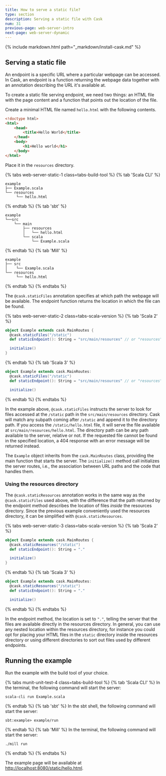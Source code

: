 ```yaml
---
title: How to serve a static file?
type: section
description: Serving a static file with Cask
num: 31
previous-page: web-server-intro
next-page: web-server-dynamic
---
```


{% include markdown.html path="_markdown/install-cask.md" %}

## Serving a static file

An endpoint is a specific URL where a particular webpage can be accessed. In Cask, an endpoint is a function returning the
webpage data together with an annotation describing the URL it's available at.

To create a static file serving endpoint, we need two things: an HTML file with the page content and a function that
points out the location of the file.

Create a minimal HTML file named `hello.html` with the following contents.

```html
<!doctype html>
<html>
    <head>
        <title>Hello World</title>
    </head>
    <body>
        <h1>Hello world</h1>
    </body>
</html>
```

Place it in the `resources` directory.

{% tabs web-server-static-1 class=tabs-build-tool %}
{% tab 'Scala CLI' %}
```
example
├── Example.scala
└── resources
     └── hello.html
```
{% endtab %}
{% tab 'sbt' %}
```
example
└──src
    └── main
        ├── resources
        │   └── hello.html
        └── scala
            └── Example.scala
```
{% endtab %}
{% tab 'Mill' %}
```
example
├── src
│    └── Example.scala
└── resources
     └── hello.html
```
{% endtab %}
{% endtabs %}

The `@cask.staticFiles` annotation specifies at which path the webpage will be available. The endpoint function returns
the location in which the file can be found.

{% tabs web-server-static-2 class=tabs-scala-version %}
{% tab 'Scala 2' %}
```scala
object Example extends cask.MainRoutes {
  @cask.staticFiles("/static")
  def staticEndpoint(): String = "src/main/resources" // or "resources" if not using SBT

  initialize()
}
```
{% endtab %}
{% tab 'Scala 3' %}
```scala
object Example extends cask.MainRoutes:
  @cask.staticFiles("/static")
  def staticEndpoint(): String = "src/main/resources" // or "resources" if not using SBT

  initialize()
```
{% endtab %}
{% endtabs %}

In the example above, `@cask.staticFiles` instructs the server to look for files accessed at the `/static` path in the 
`src/main/resources` directory. Cask will match any subpath coming after `/static` and append it to the directory path.
If you access the `/static/hello.html` file, it will serve the file available at `src/main/resources/hello.html`.
The directory path can be any path available to the server, relative or not. If the requested file cannot be found in the
specified location, a 404 response with an error message will be returned instead.

The `Example` object inherits from the `cask.MainRoutes` class, providing the main function that starts the server. The `initialize()`
method call initializes the server routes, i.e., the association between URL paths and the code that handles them.

### Using the resources directory

The `@cask.staticResources` annotation works in the same way as the `@cask.staticFiles` used above, with the difference that
the path returned by the endpoint method describes the location of files _inside_ the resources directory. Since the
previous example conveniently used the resources directory, it can be simplified with `@cask.staticResources`.

{% tabs web-server-static-3 class=tabs-scala-version %}
{% tab 'Scala 2' %}
```scala
object Example extends cask.MainRoutes {
  @cask.staticResources("/static")
  def staticEndpoint(): String = "."

  initialize()
}
```
{% endtab %}
{% tab 'Scala 3' %}
```scala
object Example extends cask.MainRoutes:
  @cask.staticResources("/static")
  def staticEndpoint(): String = "."

  initialize()
```
{% endtab %}
{% endtabs %}

In the endpoint method, the location is set to `"."`, telling the server that the files are available directly in the
resources directory. In general, you can use any nested location within the resources directory, for instance you could opt
for placing your HTML files in the `static` directory inside the resources directory or using different directories to sort out
files used by different endpoints.

## Running the example

Run the example with the build tool of your choice.

{% tabs munit-unit-test-4 class=tabs-build-tool %}
{% tab 'Scala CLI' %}
In the terminal, the following command will start the server:
```
scala-cli run Example.scala
```
{% endtab %}
{% tab 'sbt' %}
In the sbt shell, the following command will start the server:
```
sbt:example> example/run
```
{% endtab %}
{% tab 'Mill' %}
In the terminal, the following command will start the server:
```
./mill run
```
{% endtab %}
{% endtabs %}

The example page will be available at [http://localhost:8080/static/hello.html](http://localhost:8080/static/hello.html).